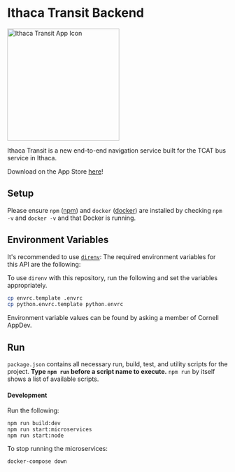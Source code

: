 # Ithaca Transit Backend
<img width="256" alt="Ithaca Transit App Icon" src="https://raw.githubusercontent.com/cuappdev/tcat-ios/master/app-icon.png">

Ithaca Transit is a new end-to-end navigation service built for the TCAT bus service in Ithaca.

Download on the App Store [here](https://itunes.apple.com/app/id1290883721)!

## Setup

Please ensure `npm` ([npm](https://www.npmjs.com/get-npm)) and `docker` ([docker](https://www.docker.com/)) are installed by checking `npm -v` and `docker -v` and that Docker is running.

## Environment Variables
It's recommended to use [`direnv`](https://direnv.net):
The required environment variables for this API are the following:

To use `direnv` with this repository, run the following and set the variables appropriately.

```bash
cp envrc.template .envrc
cp python.envrc.template python.envrc
```
Environment variable values can be found by asking a member of Cornell AppDev.


## Run

`package.json` contains all necessary run, build, test, and utility scripts for the project. **Type `npm run` before a script name to execute.** `npm run` by itself shows a list of available scripts.

#### Development

Run the following:

```
npm run build:dev
npm run start:microservices
npm run start:node
```

To stop running the microservices:

```
docker-compose down
```
